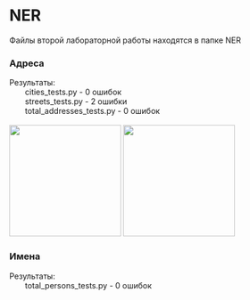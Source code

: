 # NER
Файлы второй лабораторной работы находятся в папке NER

### Адреса 
Результаты: <br/>
  cities_tests.py - 0 ошибок <br/>
  streets_tests.py - 2 ошибки <br/>
  total_addresses_tests.py - 0 ошибок<br/>
   <br/>
  <img src="https://user-images.githubusercontent.com/50598598/102091196-8de65680-3e2f-11eb-9590-69de063ee0ed.png" height="200" width="200">
  <img src="https://user-images.githubusercontent.com/50598598/102091376-cd14a780-3e2f-11eb-8f44-b3e2cb0b20d9.png" height="200" width="200"> 
   <br/>

### Имена 
Результаты: <br/>
  total_persons_tests.py - 0 ошибок <br/>
